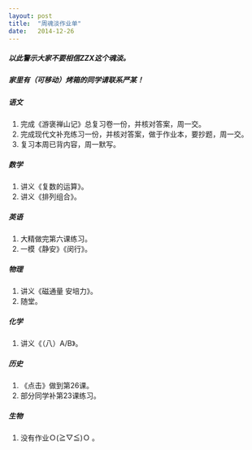 ```yaml
---
layout: post
title:  "周魂淡作业单"
date:   2014-12-26
---
```

 
##### 以此警示大家不要相信ZZX这个魂淡。
 
##### 家里有（可移动）烤箱的同学请联系严某！
 
##### 语文
1. 完成《游褒禅山记》总复习卷一份，并核对答案，周一交。
2. 完成现代文补充练习一份，并核对答案，做于作业本，要抄题，周一交。
3. 复习本周已背内容，周一默写。
 
##### 数学
1. 讲义《复数的运算》。
2. 讲义《排列组合》。
 
##### 英语
1. 大精做完第六课练习。
2. 一模《静安》《闵行》。
 
##### 物理
1. 讲义《磁通量 安培力》。
2. 随堂。
 
##### 化学
1. 讲义《（八）A/B》。
 
##### 历史
1. 《点击》做到第26课。
2. 部分同学补第23课练习。
 
##### 生物
1. 没有作业Ｏ(≧▽≦)Ｏ 。